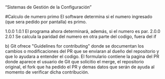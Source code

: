 “Sistemas de Gestión de la Configuración”

#Calculo de numero primo El software determina si el numero ingresado (que sera pedido por pantalla) es primo.

1.0.0 1.0.1 El programa ahora determinará, además, si el numero es par. 2.0.0 2.0.1 Se calcula la paridad del numero en otra parte del codigo, fuera del if

b) Git ofrece "Guidelines for contributing" donde se documentan los cambios o modificaciones del PR que se enviaran al dueño del repositorio y que lo ayudara a entender el codigo. El formulario contiene la pagina del PR donde aparece el usuario de Git que solicitio el merge, el repositorio original, el fork que ha pedido el PR y demas datos que serán de ayuda al momento de verificar dicha contribución.
